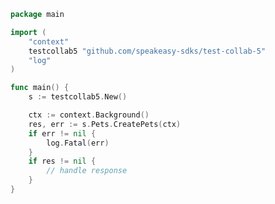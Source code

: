 <!-- Start SDK Example Usage [usage] -->
```go
package main

import (
	"context"
	testcollab5 "github.com/speakeasy-sdks/test-collab-5"
	"log"
)

func main() {
	s := testcollab5.New()

	ctx := context.Background()
	res, err := s.Pets.CreatePets(ctx)
	if err != nil {
		log.Fatal(err)
	}
	if res != nil {
		// handle response
	}
}

```
<!-- End SDK Example Usage [usage] -->